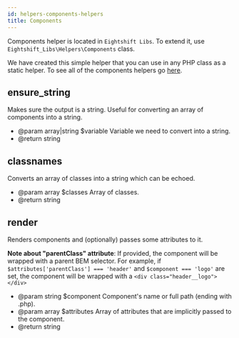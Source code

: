 ```yaml
---
id: helpers-components-helpers
title: Components
---
```


Components helper is located in `Eightshift Libs`. To extend it, use `Eightshift_Libs\Helpers\Components` class.

We have created this simple helper that you can use in any PHP class as a static helper. To see all of the components helpers go [here](https://github.com/infinum/eightshift-libs/blob/develop/src/helpers/class-components.php).

## ensure_string

Makes sure the output is a string. Useful for converting an array of components into a string.

* @param  array|string $variable Variable we need to convert into a string.
* @return string

## classnames

Converts an array of classes into a string which can be echoed.

* @param  array $classes Array of classes.
* @return string

## render

Renders components and (optionally) passes some attributes to it.

**Note about "parentClass" attribute**:
If provided, the component will be wrapped with a parent BEM selector. For example, if `$attributes['parentClass'] === 'header'` and `$component === 'logo'` are set, the component will be wrapped with a `<div class="header__logo"></div>`

* @param  string $component  Component's name or full path (ending with .php).
* @param  array  $attributes Array of attributes that are implicitly passed to the component.
* @return string

